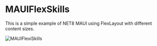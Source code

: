 # MAUIFlexSkills
This is a simple example of NET8 MAUI using FlexLayout with different content sizes.

![MAUIFlexiSkills](https://github.com/user-attachments/assets/65416045-ec65-4a5c-af3c-34129e1923b2)
